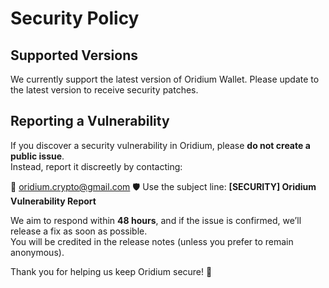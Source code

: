 # Security Policy

## Supported Versions

We currently support the latest version of Oridium Wallet. Please update to the latest version to receive security patches.

## Reporting a Vulnerability

If you discover a security vulnerability in Oridium, please **do not create a public issue**.  
Instead, report it discreetly by contacting:

📧 oridium.crypto@gmail.com 
🛡️ Use the subject line: **[SECURITY] Oridium Vulnerability Report**

We aim to respond within **48 hours**, and if the issue is confirmed, we’ll release a fix as soon as possible.  
You will be credited in the release notes (unless you prefer to remain anonymous).

Thank you for helping us keep Oridium secure! 🙏